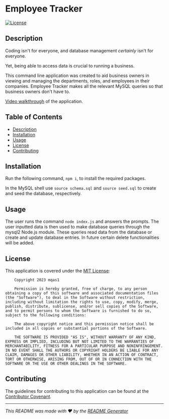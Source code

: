 # Employee Tracker

[![License](https://img.shields.io/badge/License-MIT-yellow.svg)](https://opensource.org/licenses/MIT)

## Description

Coding isn't for everyone, and database management *certainly* isn't for everyone.

Yet, being able to access data is crucial to running a business. 

This command line application was created to aid business owners in viewing and managing the departments, roles, and employees in their companies. Employee Tracker makes all the relevant MySQL queries so that business owners don't have to. 

[Video walkthrough](https://drive.google.com/file/d/1gsKOUtvtcE2cqkaysRbdxIEcnKNYRVPb/view) of the application.
  
## Table of Contents
  
- [Description](#description)
- [Installation](#installation)
- [Usage](#usage)
- [License](#license)
- [Contributing](#contributing)
  
## Installation
  
Run the following command, ```npm i```, to install the required packages.

In the MySQL shell use ```source schema.sql``` and ```source seed.sql``` to create and seed the database, respectively.
  
## Usage
  
The user runs the command ```node index.js``` and answers the prompts. The user inputted data is then used to make database queries through the mysql2 Node.js module. These queries read data from the database or create and update database entries. In future certain delete functionalities will be added.
  
## License
This application is covered under the [MIT License](https://opensource.org/licenses/MIT):
        
        Copyright 2023 mqas1

        Permission is hereby granted, free of charge, to any person obtaining a copy of this software and associated documentation files (the "Software"), to deal in the Software without restriction, including without limitation the rights to use, copy, modify, merge, publish, distribute, sublicense, and/or sell copies of the Software, and to permit persons to whom the Software is furnished to do so, subject to the following conditions:
        
        The above copyright notice and this permission notice shall be included in all copies or substantial portions of the Software.
        
        THE SOFTWARE IS PROVIDED "AS IS", WITHOUT WARRANTY OF ANY KIND, EXPRESS OR IMPLIED, INCLUDING BUT NOT LIMITED TO THE WARRANTIES OF MERCHANTABILITY, FITNESS FOR A PARTICULAR PURPOSE AND NONINFRINGEMENT. IN NO EVENT SHALL THE AUTHORS OR COPYRIGHT HOLDERS BE LIABLE FOR ANY CLAIM, DAMAGES OR OTHER LIABILITY, WHETHER IN AN ACTION OF CONTRACT, TORT OR OTHERWISE, ARISING FROM, OUT OF OR IN CONNECTION WITH THE SOFTWARE OR THE USE OR OTHER DEALINGS IN THE SOFTWARE.
         
## Contributing
  
The guidelines for contributing to this application can be found at the [Contributor Covenant](https://www.contributor-covenant.org/).

---
  
*This README was made with ❤️ by the [README Generator](https://github.com/mqas1/readme-generator)*